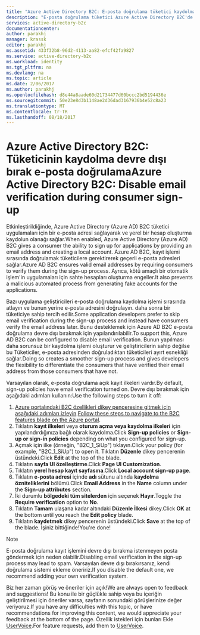 ```yaml
---
title: "Azure Active Directory B2C: E-posta doğrulama tüketici kaydolma sırasında devre dışı bırakma | Microsoft Docs"
description: "E-posta doğrulama tüketici Azure Active Directory B2C'de kaydolma sırasında devre dışı bırakma gösteren bir konu"
services: active-directory-b2c
documentationcenter: 
author: parakhj
manager: krassk
editor: parakhj
ms.assetid: 433f32b8-96d2-4113-aa82-efcf42fa9827
ms.service: active-directory-b2c
ms.workload: identity
ms.tgt_pltfrm: na
ms.devlang: na
ms.topic: article
ms.date: 2/06/2017
ms.author: parakhj
ms.openlocfilehash: d8e44a8aade60d21734477d60bccc2bd5194436e
ms.sourcegitcommit: 50e23e8d3b1148ae2d36dad3167936b4e52c8a23
ms.translationtype: MT
ms.contentlocale: tr-TR
ms.lasthandoff: 08/18/2017
---
```

# <a name="azure-active-directory-b2c-disable-email-verification-during-consumer-sign-up"></a><span data-ttu-id="5bd23-103">Azure Active Directory B2C: Tüketicinin kaydolma devre dışı bırak e-posta doğrulama</span><span class="sxs-lookup"><span data-stu-id="5bd23-103">Azure Active Directory B2C: Disable email verification during consumer sign-up</span></span>
<span data-ttu-id="5bd23-104">Etkinleştirildiğinde, Azure Active Directory (Azure AD) B2C tüketici uygulamaları için bir e-posta adresi sağlayarak ve yerel bir hesap oluşturma kaydolun olanağı sağlar.</span><span class="sxs-lookup"><span data-stu-id="5bd23-104">When enabled, Azure Active Directory (Azure AD) B2C gives a consumer the ability to sign up for applications by providing an email address and creating a local account.</span></span> <span data-ttu-id="5bd23-105">Azure AD B2C, kayıt işlemi sırasında doğrulamak tüketicilere gerektirerek geçerli e-posta adresleri sağlar.</span><span class="sxs-lookup"><span data-stu-id="5bd23-105">Azure AD B2C ensures valid email addresses by requiring consumers to verify them during the sign-up process.</span></span> <span data-ttu-id="5bd23-106">Ayrıca, kötü amaçlı bir otomatik işlem'in uygulamaları için sahte hesapları oluşturma engeller.</span><span class="sxs-lookup"><span data-stu-id="5bd23-106">It also prevents a malicious automated process from generating fake accounts for the applications.</span></span>

<span data-ttu-id="5bd23-107">Bazı uygulama geliştiricileri e-posta doğrulama kaydolma işlemi sırasında atlayın ve bunun yerine e-posta adresini doğrulayın. daha sonra bir tüketiciye sahip tercih edilir.</span><span class="sxs-lookup"><span data-stu-id="5bd23-107">Some application developers prefer to skip email verification during the sign-up process and instead have consumers verify the email address later.</span></span> <span data-ttu-id="5bd23-108">Bunu desteklemek için Azure AD B2C e-posta doğrulama devre dışı bırakmak için yapılandırılabilir.</span><span class="sxs-lookup"><span data-stu-id="5bd23-108">To support this, Azure AD B2C can be configured to disable email verification.</span></span> <span data-ttu-id="5bd23-109">Bunun yapılması daha sorunsuz bir kaydolma işlemi oluşturur ve geliştiricilerin sahip değilse bu Tüketiciler, e-posta adresinden doğruladıktan tüketicileri ayırt esnekliği sağlar.</span><span class="sxs-lookup"><span data-stu-id="5bd23-109">Doing so creates a smoother sign-up process and gives developers the flexibility to differentiate the consumers that have verified their email address from those consumers that have not.</span></span>

<span data-ttu-id="5bd23-110">Varsayılan olarak, e-posta doğrulama açık kayıt ilkeleri vardır.</span><span class="sxs-lookup"><span data-stu-id="5bd23-110">By default, sign-up policies have email verification turned on.</span></span> <span data-ttu-id="5bd23-111">Devre dışı bırakmak için aşağıdaki adımları kullanın:</span><span class="sxs-lookup"><span data-stu-id="5bd23-111">Use the following steps to turn it off:</span></span>

1. <span data-ttu-id="5bd23-112">[Azure portalındaki B2C özellikleri dikey penceresine gitmek için aşağıdaki adımları izleyin](active-directory-b2c-app-registration.md#navigate-to-b2c-settings).</span><span class="sxs-lookup"><span data-stu-id="5bd23-112">[Follow these steps to navigate to the B2C features blade on the Azure portal](active-directory-b2c-app-registration.md#navigate-to-b2c-settings).</span></span>
2. <span data-ttu-id="5bd23-113">Tıklatın **kayıt ilkeleri** veya **oturum açma veya kaydolma ilkeleri** için yapılandırdığınıza bağlı olarak kaydolma.</span><span class="sxs-lookup"><span data-stu-id="5bd23-113">Click **Sign-up policies** or **Sign-up or sign-in policies** depending on what you configured for sign-up.</span></span>
3. <span data-ttu-id="5bd23-114">Açmak için ilke (örneğin, "B2C_1_SiUp") tıklayın.</span><span class="sxs-lookup"><span data-stu-id="5bd23-114">Click your policy (for example, "B2C_1_SiUp") to open it.</span></span> <span data-ttu-id="5bd23-115">Tıklatın **Düzenle** dikey pencerenin üstündeki.</span><span class="sxs-lookup"><span data-stu-id="5bd23-115">Click **Edit** at the top of the blade.</span></span>
4. <span data-ttu-id="5bd23-116">Tıklatın **sayfa UI özelleştirme**.</span><span class="sxs-lookup"><span data-stu-id="5bd23-116">Click **Page UI Customization**.</span></span>
5. <span data-ttu-id="5bd23-117">Tıklatın **yerel hesap kayıt sayfasına**.</span><span class="sxs-lookup"><span data-stu-id="5bd23-117">Click **Local account sign-up page**.</span></span>
6. <span data-ttu-id="5bd23-118">Tıklatın **e-posta adresi** içinde **adı** sütunu altında **kaydolma özniteliklerini** bölümü.</span><span class="sxs-lookup"><span data-stu-id="5bd23-118">Click **Email Address** in the **Name** column under the **Sign-up attributes** section.</span></span>
7. <span data-ttu-id="5bd23-119">İki durumlu **bölgedeki tüm sitelerden** için seçenek **Hayır**.</span><span class="sxs-lookup"><span data-stu-id="5bd23-119">Toggle the **Require verification** option to **No**.</span></span>
8. <span data-ttu-id="5bd23-120">Tıklatın **Tamam** ulaşana kadar altındaki **Düzenle İlkesi** dikey.</span><span class="sxs-lookup"><span data-stu-id="5bd23-120">Click **OK** at the bottom until you reach the **Edit policy** blade.</span></span>
9. <span data-ttu-id="5bd23-121">Tıklatın **kaydetmek** dikey pencerenin üstündeki.</span><span class="sxs-lookup"><span data-stu-id="5bd23-121">Click **Save** at the top of the blade.</span></span> <span data-ttu-id="5bd23-122">İşiniz bittiğinde!</span><span class="sxs-lookup"><span data-stu-id="5bd23-122">You're done!</span></span>

> [!NOTE]
> <span data-ttu-id="5bd23-123">E-posta doğrulama kayıt işlemini devre dışı bırakma istenmeyen posta göndermek için neden olabilir.</span><span class="sxs-lookup"><span data-stu-id="5bd23-123">Disabling email verification in the sign-up process may lead to spam.</span></span> <span data-ttu-id="5bd23-124">Varsayılan devre dışı bırakırsanız, kendi doğrulama sistemi ekleme öneririz.</span><span class="sxs-lookup"><span data-stu-id="5bd23-124">If you disable the default one, we recommend adding your own verification system.</span></span>
> 
> 

<span data-ttu-id="5bd23-125">Biz her zaman görüş ve öneriler için açık!</span><span class="sxs-lookup"><span data-stu-id="5bd23-125">We are always open to feedback and suggestions!</span></span> <span data-ttu-id="5bd23-126">Bu konu ile bir güçlükle sahip veya bu içeriğin geliştirilmesi için öneriler varsa, sayfanın sonundaki görüşlerinize değer veriyoruz.</span><span class="sxs-lookup"><span data-stu-id="5bd23-126">If you have any difficulties with this topic, or have recommendations for improving this content, we would appreciate your feedback at the bottom of the page.</span></span> <span data-ttu-id="5bd23-127">Özellik istekleri için bunları Ekle [UserVoice](https://feedback.azure.com/forums/169401-azure-active-directory/category/160596-b2c).</span><span class="sxs-lookup"><span data-stu-id="5bd23-127">For feature requests, add them to [UserVoice](https://feedback.azure.com/forums/169401-azure-active-directory/category/160596-b2c).</span></span>